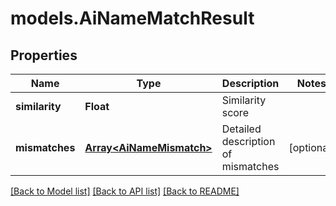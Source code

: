 # models.AiNameMatchResult
## Properties
Name | Type | Description | Notes
------------ | ------------- | ------------- | -------------
**similarity** | **Float** | Similarity score              | 
**mismatches** | [**Array&lt;AiNameMismatch&gt;**](AiNameMismatch.md) | Detailed description of mismatches              | [optional] 



[[Back to Model list]](README.md#documentation-for-models) [[Back to API list]](README.md#documentation-for-api-endpoints) [[Back to README]](README.md)


